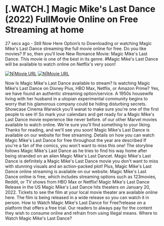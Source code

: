 # [.WATCH.] Magic Mike's Last Dance (2022) FullMovie Online on Free Streaming at home

27 secs ago - Still Now Here Option’s to Downloading or watching Magic Mike's Last Dance streaming the full movie online for free. Do you like movies? If so, then you’ll love New Romance Movie: Magic Mike's Last Dance. This movie is one of the best in its genre. #Magic Mike's Last Dance will be available to watch online on Netflix's very soon!


[![N|Movie URL](https://i.imgur.com/wMXrFxc.gif)](https://tinyurl.com/2v225tfk) [![N|Movie URL](https://i.imgur.com/O0janU5.gif)](http://movie.playhd.live/movie/76600/avatar-2-the-way-of-water)


Now Is Magic Mike's Last Dance available to stream? Is watching Magic Mike's Last Dance on Disney Plus, HBO Max, Netflix, or Amazon Prime? Yes, we have found an authentic streaming option/service. A 1950s housewife living with her husband in a utopian experimental community begins to worry that his glamorous company could be hiding disturbing secrets.
Showcase Cinema Warwick you'll wanat to make sure you're one of the first people to see it! So mark your calendars and get ready for a Magic Mike's Last Dance movie experience like never before. of our other Marvel movies available to watch online. We're sure you'll find something to your liking. Thanks for reading, and we'll see you soon! Magic Mike's Last Dance is available on our website for free streaming. Details on how you can watch Magic Mike's Last Dance for free throughout the year are described
If you're a fan of the comics, you won't want to miss this one! The storyline follows Magic Mike's Last Dance as he tries to find his way home after being stranded on an alien Magic Mike's Last Dancet. Magic Mike's Last Dance is definitely a Magic Mike's Last Dance movie you don't want to miss with stunning visuals and an action-packed plot! Plus, Magic Mike's Last Dance online streaming is available on our website. Magic Mike's Last Dance online is free, which includes streaming options such as 123movies, Reddit, or TV shows from HBO Max or Netflix!
Magic Mike's Last Dance Release in the US
Magic Mike's Last Dance hits theaters on January 20, 2022. Tickets to see the film at your local movie theater are available online here. The film is being released in a wide release so you can watch it in person.
How to Watch Magic Mike's Last Dance for Free?release on a platform that offers a free trial. Our readers to always pay for the content they wish to consume online and refrain from using illegal means.
Where to Watch Magic Mike's Last Dance?